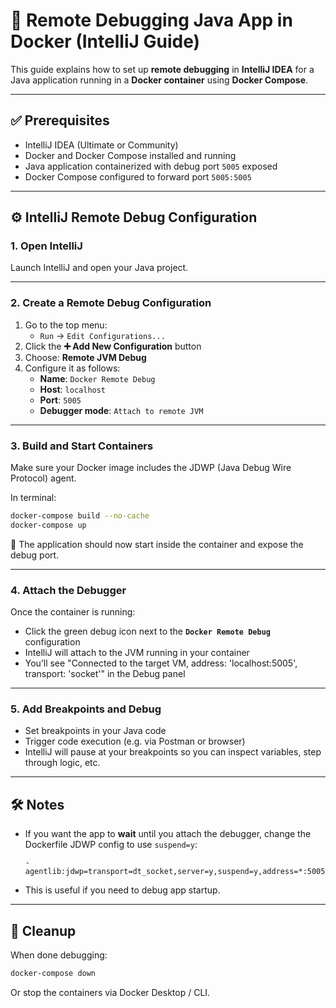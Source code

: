 # 🐳 Remote Debugging Java App in Docker (IntelliJ Guide)

This guide explains how to set up **remote debugging** in **IntelliJ IDEA** for a Java application running in a **Docker container** using **Docker Compose**.

---

## ✅ Prerequisites

- IntelliJ IDEA (Ultimate or Community)
- Docker and Docker Compose installed and running
- Java application containerized with debug port `5005` exposed
- Docker Compose configured to forward port `5005:5005`

---

## ⚙️ IntelliJ Remote Debug Configuration

### 1. **Open IntelliJ**
Launch IntelliJ and open your Java project.

---

### 2. **Create a Remote Debug Configuration**

1. Go to the top menu:
    - `Run` → `Edit Configurations...`
2. Click the **➕ Add New Configuration** button
3. Choose: **Remote JVM Debug**
4. Configure it as follows:
    - **Name**: `Docker Remote Debug`
    - **Host**: `localhost`
    - **Port**: `5005`
    - **Debugger mode**: `Attach to remote JVM`

---

### 3. **Build and Start Containers**

Make sure your Docker image includes the JDWP (Java Debug Wire Protocol) agent.

In terminal:

```bash
docker-compose build --no-cache
docker-compose up
```

📁 The application should now start inside the container and expose the debug port.

---

### 4. **Attach the Debugger**

Once the container is running:

- Click the green debug icon next to the **`Docker Remote Debug`** configuration
- IntelliJ will attach to the JVM running in your container
- You’ll see "Connected to the target VM, address: 'localhost:5005', transport: 'socket'" in the Debug panel

---

### 5. **Add Breakpoints and Debug**

- Set breakpoints in your Java code
- Trigger code execution (e.g. via Postman or browser)
- IntelliJ will pause at your breakpoints so you can inspect variables, step through logic, etc.

---

## 🛠️ Notes

- If you want the app to **wait** until you attach the debugger, change the Dockerfile JDWP config to use `suspend=y`:

  ```text
  -agentlib:jdwp=transport=dt_socket,server=y,suspend=y,address=*:5005
  ```

- This is useful if you need to debug app startup.

---

## 🧼 Cleanup

When done debugging:

```bash
docker-compose down
```

Or stop the containers via Docker Desktop / CLI.


